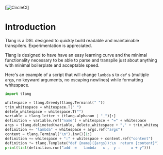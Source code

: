 [![CircleCI](https://circleci.com/gh/aeftimia/tlang/tree/main.svg?style=svg)]

# Introduction

Tlang is a DSL designed to quickly build readable and maintainable transpilers.
Experimentation is appreciated.

Tlang is designed to have have an easy learning curve and the minimal
functionality necessary to be able to parse and transpile just about anything
with minimal boilerplate and acceptable speed.

Here's an example of a script that will
change ``lambda`` s to ``def`` s (multiple args, no keyward arguments, no
escaping newlines) while formatting whitespace.

```python
import tlang

whitespace = tlang.Greedy(tlang.Terminal(" "))
trim_whitespace = whitespace.T(" ")
delete_whitespace = whitespace.T("")
variable = tlang.letter + (tlang.alphanum | "_")[:]
definition = variable.ref("name") + whitespace + "=" + whitespace
args = tlang.delimeted(variable, delete_whitespace + "," + trim_whitespace)
definition += "lambda" + whitespace + args.ref("args")
content = tlang.Terminal("\n").inv()[1:]
definition += whitespace + ":" + whitespace + content.ref("content")
definition *= tlang.Template("def {name}({args}):\n  return {content}")
print(list(definition.run("add  =   lambda   x ,  y :     x + y")))
```
